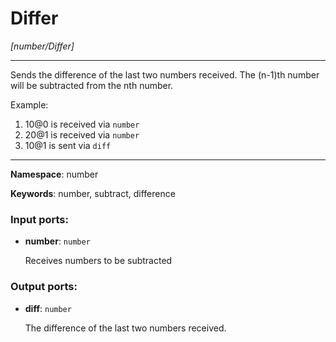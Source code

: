 # Differ

_[number/Differ]_

---

Sends the difference of the last two numbers received. The (n-1)th number will be subtracted from the nth number.

Example:
1. 10@0 is received via `number`
2. 20@1 is received via `number`
3. 10@1 is sent via `diff`

---

__Namespace__: number

__Keywords__: number, subtract, difference

### Input ports:

* __number__: ` number `

    Receives numbers to be subtracted

### Output ports:

* __diff__: ` number `

    The difference of the last two numbers received.


